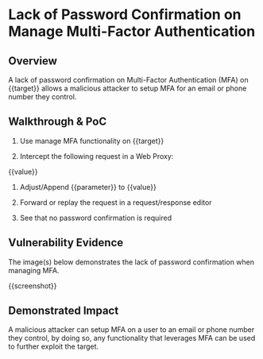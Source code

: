 # Lack of Password Confirmation on Manage Multi-Factor Authentication 

## Overview

<!--
Provide a 1-2 sentence description - see http://cveproject.github.io/docs/content/key-details-phrasing.pdf for tips

This format is a good guide:
[VULNTYPE] in [COMPONENT] in [APPLICATION] allows [ATTACKER] to [IMPACT] via [VECTOR] 
-->

A lack of password confirmation on Multi-Factor Authentication (MFA) on {{target}} allows a malicious attacker to setup MFA for an email or phone number they control.

## Walkthrough & PoC

<!--
Provide a step-by-step walkthrough on how to access the vulnerable injection point, and how to exploit the vulnerability.

Adding a dot-pointed walkthrough with relevant screenshots will speed triage time and result in faster rewards!
-->

1. Use manage MFA functionality on {{target}} 

1. Intercept the following request in a Web Proxy:

{{value}}

1. Adjust/Append {{parameter}} to {{value}}

1. Forward or replay the request in a request/response editor

1. See that no password confirmation is required

## Vulnerability Evidence

<!--
Your submission MUST include evidence of the vulnerability and not be theoretical in nature.
-->

The image(s) below demonstrates the lack of password confirmation when managing MFA.

{{screenshot}}

## Demonstrated Impact

<!--
Provide a full Proof of Concept here.
--> 

A malicious attacker can setup MFA on a user to an email or phone number they control, by doing so, any functionality that leverages MFA can be used to further exploit the target.

